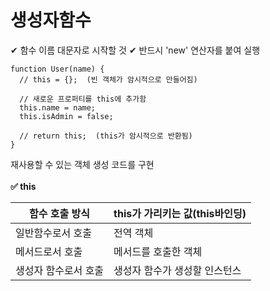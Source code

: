 # 생성자함수
✔ 함수 이름 대문자로 시작할 것 ✔ 반드시 'new' 연산자를 붙여 실행
```
function User(name) {
  // this = {};  (빈 객체가 암시적으로 만들어짐)

  // 새로운 프로퍼티를 this에 추가함
  this.name = name;
  this.isAdmin = false;

  // return this;  (this가 암시적으로 반환됨)
}
```
재사용할 수 있는 객체 생성 코드를 구현
<br/>
<br/>
<b>✅ this</b><br/>

| 함수 호출 방식  |this가 가리키는 값(this바인딩)|
|---|---|
|일반함수로서 호출 |전역 객체|
|메서드로서 호출 |메서드를 호출한 객체|
|생성자 함수로서 호출 |생성자 함수가 생성할 인스턴스|
